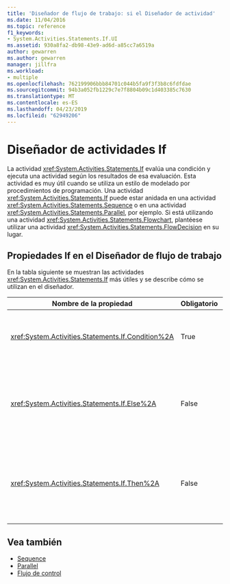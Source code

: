 ```yaml
---
title: 'Diseñador de flujo de trabajo: si el Diseñador de actividad'
ms.date: 11/04/2016
ms.topic: reference
f1_keywords:
- System.Activities.Statements.If.UI
ms.assetid: 930a8fa2-db98-43e9-ad6d-a85cc7a6519a
author: gewarren
ms.author: gewarren
manager: jillfra
ms.workload:
- multiple
ms.openlocfilehash: 762199906bbb84701c044b5fa9f3f3b8c6fdfdae
ms.sourcegitcommit: 94b3a052fb1229c7e7f8804b09c1d403385c7630
ms.translationtype: MT
ms.contentlocale: es-ES
ms.lasthandoff: 04/23/2019
ms.locfileid: "62949206"
---
```

# <a name="if-activity-designer"></a>Diseñador de actividades If

La actividad <xref:System.Activities.Statements.If> evalúa una condición y ejecuta una actividad según los resultados de esa evaluación. Esta actividad es muy útil cuando se utiliza un estilo de modelado por procedimientos de programación. Una actividad <xref:System.Activities.Statements.If> puede estar anidada en una actividad <xref:System.Activities.Statements.Sequence> o en una actividad <xref:System.Activities.Statements.Parallel>, por ejemplo. Si está utilizando una actividad <xref:System.Activities.Statements.Flowchart>, plantéese utilizar una actividad <xref:System.Activities.Statements.FlowDecision> en su lugar.

## <a name="if-properties-in-the-workflow-designer"></a>Propiedades If en el Diseñador de flujo de trabajo

En la tabla siguiente se muestran las actividades <xref:System.Activities.Statements.If> más útiles y se describe cómo se utilizan en el diseñador.

|Nombre de la propiedad|Obligatorio|Uso|
|-|--------------|-|
|<xref:System.Activities.Statements.If.Condition%2A>|True|La condición que determina qué actividad secundaria se va a ejecutar. Para establecer el <xref:System.Activities.Statements.If.Condition%2A>, escriba una expresión de Visual Basic en el **condición** cuadro en el **si** actividad diseñador o en la cuadrícula de propiedades.|
|<xref:System.Activities.Statements.If.Else%2A>|False|La actividad que se ejecutarán si la <xref:System.Activities.Statements.If.Condition%2A> es **false**. Para agregar una actividad que es ejecutada por el <xref:System.Activities.Statements.If.Else%2A> bifurcar, coloque una actividad de la **cuadro de herramientas** en el **Else** cuadro en el **si** Diseñador de actividad con el texto de la sugerencia " Colocar actividad aquí".|
|<xref:System.Activities.Statements.If.Then%2A>|False|La actividad que se ejecutarán si la <xref:System.Activities.Statements.If.Condition%2A> es **true**. Para agregar una actividad que es ejecutada por el <xref:System.Activities.Statements.If.Then%2A> bifurcar, coloque una actividad de la **cuadro de herramientas** en el **, a continuación,** cuadro en el **si** Diseñador de actividad con el texto de la sugerencia " Colocar actividad aquí".|

## <a name="see-also"></a>Vea también

- [Sequence](../workflow-designer/sequence-activity-designer.md)
- [Parallel](../workflow-designer/parallel-activity-designer.md)
- [Flujo de control](../workflow-designer/control-flow-activity-designers.md)